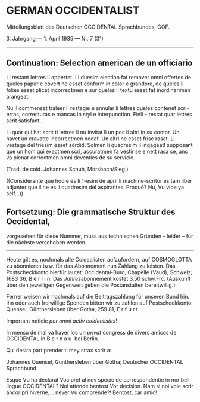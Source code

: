 # GERMAN OCCIDENTALIST

Mitteilungsblatt des Deutschen OCCIDENTAL Sprachbundes, GOF.

3\. Jahrgang — 1. April 1935 — Nr. 7 (31)

---

## Continuation: Selection american de un officiario

Li restant lettres il appertet. Li duesim election fat remover omni offertes de queles paper e covert ne esset conform in color e grandore, de queles li folies esset plicat incorrectmen e sur queles li textu esset fat inordinarimen arangeat.

Nu il commensat traleer li restagie e annular li lettres queles contenet scri-erras, correcturas e mancas in styl e interpunction. Finli – restat quar lettres scrit satisfant..

Li quar qui hat scrit ti lettres il nu invitat li un pos li altri in su contor. Un havet un cravatte incorrectmen nodat. Un altri ne esset frisc rasat. Li vestage del triesim esset sórdid. Solmen li quadresim il ingageat! supposant que un hom qui exactmen scri, accuratmen fa vestir se e nett rasa se, anc va plenar correctmen omni deventies de su servicie.

(Trad. de coid. Johannes Schuh, Morsbach/Sieg.)

((Considerante que hodie es li 1-esim de april li machine-scritor es tam liber adjunter que il ne es li quadresim del aspirantes. Proquó? Nu, Vu vide ya self...))

## Fortsetzung: Die grammatische Struktur des Occidental,

vorgesehen für diese Nummer, muss aus technischen Gründen – leider – für die nächste verschoben werden.

---

Heute gilt es, nochmals alle Coidealisten aufzufordern, auf COSMOGLOTTA zu abonnieren bzw. für das Abonnement nun Zahlung zu leisten. Das Postscheckkonto hierfür lautet: Occidental-Buro, Chapelle (Vaud), Schweiz; 1683 36, B e r l i n. Das *Jahres*abonnement kostet 3.50 schw.Frc. (Auskunft über den jeweiligen Gegenwert geben die Postanstalten bereitwillig.)

Ferner weisen wir nochmals auf die Beitragszahlung für unseren Bund hin. Ihn oder auch freiwillige Spenden bitten wir zu zahlen auf Postscheckkonto: Quensel, Günthersleben über Gotha; 259 81, E r f u r t.

Important noticie *por omni activ coidealistes*!

In mensu de mai va haver loc un *privat* congress de divers amicos de OCCIDENTAL in B e r n a u&nbsp;&nbsp;bei Berlin.

Qui desira partiprender ti mey strax scrir a:

Johannes Quensel, Günthersleben über Gotha; Deutscher OCCIDENTAL Sprachbund.

Esque Vu ha declarat Vos pret al nov specie de correspondentie in nor bell lingue OCCIDENTAL? Noi attende bentost Vor decision. Nam si noi vole scrir ancor pri hiverne, .. never Vu comprende?! Bentost, car amic!
